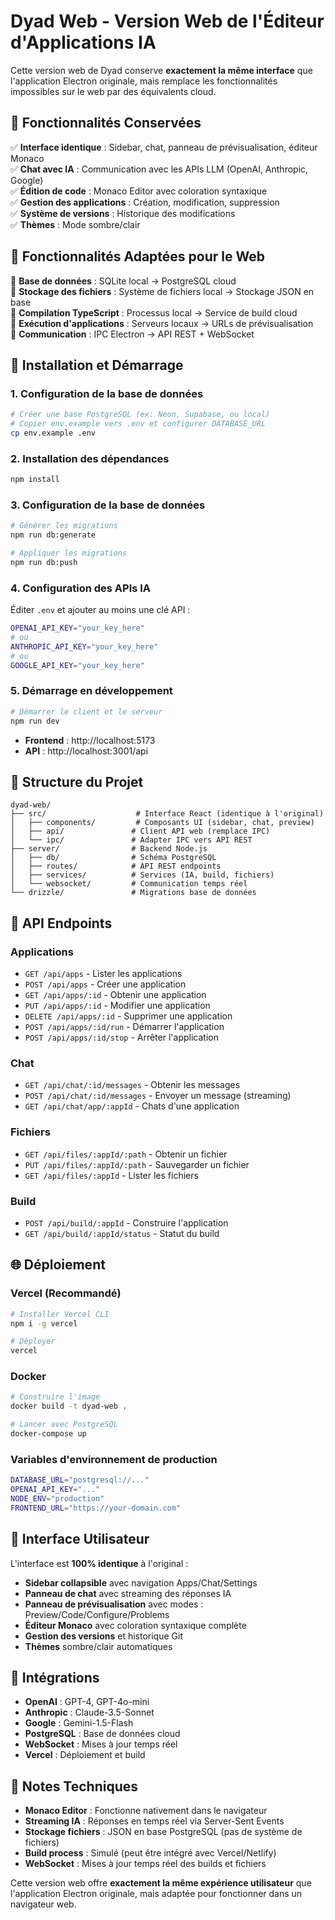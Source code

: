 # Dyad Web - Version Web de l'Éditeur d'Applications IA

Cette version web de Dyad conserve **exactement la même interface** que l'application Electron originale, mais remplace les fonctionnalités impossibles sur le web par des équivalents cloud.

## 🎯 Fonctionnalités Conservées

✅ **Interface identique** : Sidebar, chat, panneau de prévisualisation, éditeur Monaco  
✅ **Chat avec IA** : Communication avec les APIs LLM (OpenAI, Anthropic, Google)  
✅ **Édition de code** : Monaco Editor avec coloration syntaxique  
✅ **Gestion des applications** : Création, modification, suppression  
✅ **Système de versions** : Historique des modifications  
✅ **Thèmes** : Mode sombre/clair  

## 🔄 Fonctionnalités Adaptées pour le Web

🔄 **Base de données** : SQLite local → PostgreSQL cloud  
🔄 **Stockage des fichiers** : Système de fichiers local → Stockage JSON en base  
🔄 **Compilation TypeScript** : Processus local → Service de build cloud  
🔄 **Exécution d'applications** : Serveurs locaux → URLs de prévisualisation  
🔄 **Communication** : IPC Electron → API REST + WebSocket  

## 🚀 Installation et Démarrage

### 1. Configuration de la base de données

```bash
# Créer une base PostgreSQL (ex: Neon, Supabase, ou local)
# Copier env.example vers .env et configurer DATABASE_URL
cp env.example .env
```

### 2. Installation des dépendances

```bash
npm install
```

### 3. Configuration de la base de données

```bash
# Générer les migrations
npm run db:generate

# Appliquer les migrations
npm run db:push
```

### 4. Configuration des APIs IA

Éditer `.env` et ajouter au moins une clé API :
```bash
OPENAI_API_KEY="your_key_here"
# ou
ANTHROPIC_API_KEY="your_key_here"
# ou  
GOOGLE_API_KEY="your_key_here"
```

### 5. Démarrage en développement

```bash
# Démarrer le client et le serveur
npm run dev
```

- **Frontend** : http://localhost:5173
- **API** : http://localhost:3001/api

## 📁 Structure du Projet

```
dyad-web/
├── src/                    # Interface React (identique à l'original)
│   ├── components/         # Composants UI (sidebar, chat, preview)
│   ├── api/               # Client API web (remplace IPC)
│   └── ipc/               # Adapter IPC vers API REST
├── server/                # Backend Node.js
│   ├── db/                # Schéma PostgreSQL
│   ├── routes/            # API REST endpoints
│   ├── services/          # Services (IA, build, fichiers)
│   └── websocket/         # Communication temps réel
└── drizzle/               # Migrations base de données
```

## 🔧 API Endpoints

### Applications
- `GET /api/apps` - Lister les applications
- `POST /api/apps` - Créer une application
- `GET /api/apps/:id` - Obtenir une application
- `PUT /api/apps/:id` - Modifier une application
- `DELETE /api/apps/:id` - Supprimer une application
- `POST /api/apps/:id/run` - Démarrer l'application
- `POST /api/apps/:id/stop` - Arrêter l'application

### Chat
- `GET /api/chat/:id/messages` - Obtenir les messages
- `POST /api/chat/:id/messages` - Envoyer un message (streaming)
- `GET /api/chat/app/:appId` - Chats d'une application

### Fichiers
- `GET /api/files/:appId/:path` - Obtenir un fichier
- `PUT /api/files/:appId/:path` - Sauvegarder un fichier
- `GET /api/files/:appId` - Lister les fichiers

### Build
- `POST /api/build/:appId` - Construire l'application
- `GET /api/build/:appId/status` - Statut du build

## 🌐 Déploiement

### Vercel (Recommandé)

```bash
# Installer Vercel CLI
npm i -g vercel

# Déployer
vercel
```

### Docker

```bash
# Construire l'image
docker build -t dyad-web .

# Lancer avec PostgreSQL
docker-compose up
```

### Variables d'environnement de production

```bash
DATABASE_URL="postgresql://..."
OPENAI_API_KEY="..."
NODE_ENV="production"
FRONTEND_URL="https://your-domain.com"
```

## 🎨 Interface Utilisateur

L'interface est **100% identique** à l'original :

- **Sidebar collapsible** avec navigation Apps/Chat/Settings
- **Panneau de chat** avec streaming des réponses IA
- **Panneau de prévisualisation** avec modes : Preview/Code/Configure/Problems
- **Éditeur Monaco** avec coloration syntaxique complète
- **Gestion des versions** et historique Git
- **Thèmes** sombre/clair automatiques

## 🔗 Intégrations

- **OpenAI** : GPT-4, GPT-4o-mini
- **Anthropic** : Claude-3.5-Sonnet
- **Google** : Gemini-1.5-Flash
- **PostgreSQL** : Base de données cloud
- **WebSocket** : Mises à jour temps réel
- **Vercel** : Déploiement et build

## 📝 Notes Techniques

- **Monaco Editor** : Fonctionne nativement dans le navigateur
- **Streaming IA** : Réponses en temps réel via Server-Sent Events
- **Stockage fichiers** : JSON en base PostgreSQL (pas de système de fichiers)
- **Build process** : Simulé (peut être intégré avec Vercel/Netlify)
- **WebSocket** : Mises à jour temps réel des builds et fichiers

Cette version web offre **exactement la même expérience utilisateur** que l'application Electron originale, mais adaptée pour fonctionner dans un navigateur web.